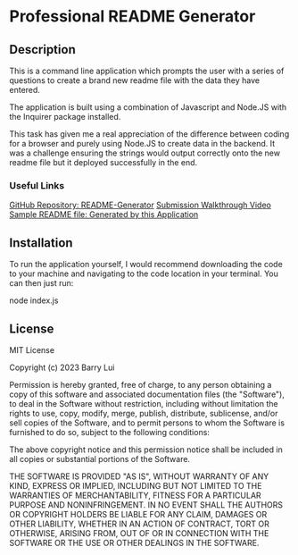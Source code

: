 # Professional README Generator

## Description 

This is a command line application which prompts the user with a series of questions to create a brand new readme file with the data they have entered.

The application is built using a combination of Javascript and Node.JS with the Inquirer package installed.

This task has given me a real appreciation of the difference between coding for a browser and purely using Node.JS to create data in the backend. It was a challenge ensuring the strings would output correctly onto the new readme file but it deployed successfully in the end.

### Useful Links
[GitHub Repository: README-Generator](https://github.com/barrylui88/11-README-Generator)
[Submission Walkthrough Video](https://drive.google.com/file/d/1V958JMNpo7ZaV01ahEG22DS8VQuq1ZEX/view)
[Sample README file: Generated by this Application](https://github.com/barrylui88/11-README-Generator/blob/main/sample-readme.md)


## Installation

To run the application yourself, I would recommend downloading the code to your machine and navigating to the code location in your terminal. You can then just run:

node index.js

## License

MIT License

Copyright (c) 2023 Barry Lui

Permission is hereby granted, free of charge, to any person obtaining a copy
of this software and associated documentation files (the "Software"), to deal
in the Software without restriction, including without limitation the rights
to use, copy, modify, merge, publish, distribute, sublicense, and/or sell
copies of the Software, and to permit persons to whom the Software is
furnished to do so, subject to the following conditions:

The above copyright notice and this permission notice shall be included in all
copies or substantial portions of the Software.

THE SOFTWARE IS PROVIDED "AS IS", WITHOUT WARRANTY OF ANY KIND, EXPRESS OR
IMPLIED, INCLUDING BUT NOT LIMITED TO THE WARRANTIES OF MERCHANTABILITY,
FITNESS FOR A PARTICULAR PURPOSE AND NONINFRINGEMENT. IN NO EVENT SHALL THE
AUTHORS OR COPYRIGHT HOLDERS BE LIABLE FOR ANY CLAIM, DAMAGES OR OTHER
LIABILITY, WHETHER IN AN ACTION OF CONTRACT, TORT OR OTHERWISE, ARISING FROM,
OUT OF OR IN CONNECTION WITH THE SOFTWARE OR THE USE OR OTHER DEALINGS IN THE
SOFTWARE.